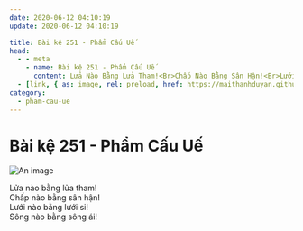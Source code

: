 ```yaml
---
date: 2020-06-12 04:10:19
update: 2020-06-12 04:10:19

title: Bài kệ 251 - Phẩm Cấu Uế
head:
  - - meta
    - name: Bài kệ 251 - Phẩm Cấu Uế
      content: Lửa Nào Bằng Lửa Tham!<Br>Chấp Nào Bằng Sân Hận!<Br>Lưới Nào Bằng Lưới Si!<Br>Sông Nào Bằng Sông Ái!<Br>
  - [link, { as: image, rel: preload, href: https://maithanhduyan.github.io/kinh-phap-cu/img/pham-cau-ue/pham-cau-ue-251.jpg }]
category:
  - pham-cau-ue
---
```


# Bài kệ 251 - Phẩm Cấu Uế

![An image](/img/pham-cau-ue/pham-cau-ue-251.jpg)

Lửa nào bằng lửa tham!<br>Chấp nào bằng sân hận!<br>Lưới nào bằng lưới si!<br>Sông nào bằng sông ái!<br>
